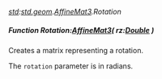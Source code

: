 _[std](../../modules/std/std-module.md):[std.geom](../../modules/std/std-geom.md).[AffineMat3<T>](../../modules/std/std-geom-affinemat3.md).Rotation_
##### Function Rotation:[AffineMat3](../../modules/std/std-geom-affinemat3.md)<T>( rz:[Double](../../modules/wonkey/wonkey-types-double.md) )
Creates a matrix representing a rotation.

The `rotation` parameter is in radians.
